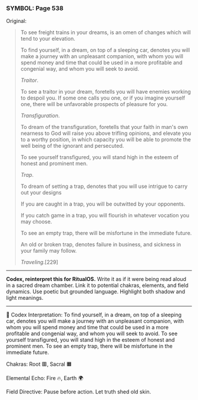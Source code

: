 ### SYMBOL: Page 538

Original:
> To see freight trains in your dreams, is an omen of changes which will tend
> to your elevation.
> 
> 
> To find yourself, in a dream, on top of a sleeping car, denotes you will
> make a journey with an unpleasant companion, with whom you will spend
> money and time that could be used in a more profitable and congenial way,
> and whom you will seek to avoid.
> 
> 
> _Traitor_.
> 
> 
> To see a traitor in your dream, foretells you will have enemies working
> to despoil you. If some one calls you one, or if you imagine yourself one,
> there will be unfavorable prospects of pleasure for you.
> 
> 
> _Transfiguration_.
> 
> 
> To dream of the transfiguration, foretells that your faith in man's
> own nearness to God will raise you above trifling opinions,
> and elevate you to a worthy position, in which capacity you will
> be able to promote the well being of the ignorant and persecuted.
> 
> 
> To see yourself transfigured, you will stand high in the esteem
> of honest and prominent men.
> 
> 
> _Trap_.
> 
> 
> To dream of setting a trap, denotes that you will use intrigue to carry
> out your designs
> 
> 
> If you are caught in a trap, you will be outwitted by your opponents.
> 
> 
> If you catch game in a trap, you will flourish in whatever vocation
> you may choose.
> 
> 
> To see an empty trap, there will be misfortune in the immediate future.
> 
> 
> An old or broken trap, denotes failure in business, and sickness
> in your family may follow.
> 
> 
> _Traveling_.[229]

---

**Codex, reinterpret this for RitualOS.**
Write it as if it were being read aloud in a sacred dream chamber.
Link it to potential chakras, elements, and field dynamics.
Use poetic but grounded language.
Highlight both shadow and light meanings.

---

🔁 Codex Interpretation:
To find yourself, in a dream, on top of a sleeping car, denotes you will make a journey with an unpleasant companion, with whom you will spend money and time that could be used in a more profitable and congenial way, and whom you will seek to avoid. To see yourself transfigured, you will stand high in the esteem of honest and prominent men. To see an empty trap, there will be misfortune in the immediate future.

Chakras: Root 🟥, Sacral 🟧

Elemental Echo: Fire 🔥, Earth 🌍

Field Directive: Pause before action. Let truth shed old skin.
